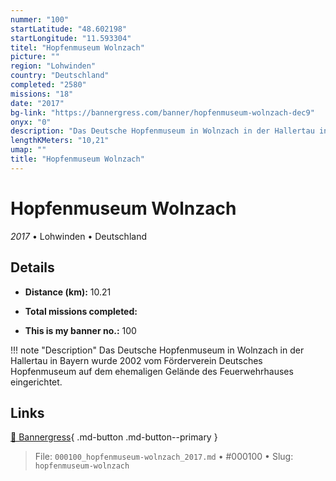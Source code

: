 ```yaml
---
nummer: "100"
startLatitude: "48.602198"
startLongitude: "11.593304"
titel: "Hopfenmuseum Wolnzach"
picture: ""
region: "Lohwinden"
country: "Deutschland"
completed: "2580"
missions: "18"
date: "2017"
bg-link: "https://bannergress.com/banner/hopfenmuseum-wolnzach-dec9"
onyx: "0"
description: "Das Deutsche Hopfenmuseum in Wolnzach in der Hallertau in Bayern wurde 2002 vom Förderverein Deutsches Hopfenmuseum auf dem ehemaligen Gelände des Feuerwehrhauses eingerichtet."
lengthKMeters: "10,21"
umap: ""
title: "Hopfenmuseum Wolnzach"
---
```

# Hopfenmuseum Wolnzach

*2017* • Lohwinden • Deutschland



## Details
- **Distance (km):** 10.21

- **Total missions completed:** 
- **This is my banner no.:** 100


!!! note "Description"
    Das Deutsche Hopfenmuseum in Wolnzach in der Hallertau in Bayern wurde 2002 vom Förderverein Deutsches Hopfenmuseum auf dem ehemaligen Gelände des Feuerwehrhauses eingerichtet.



## Links
[🔗 Bannergress](https://bannergress.com/banner/hopfenmuseum-wolnzach-dec9){ .md-button .md-button--primary }



> File: `000100_hopfenmuseum-wolnzach_2017.md` • #000100 • Slug: `hopfenmuseum-wolnzach`
